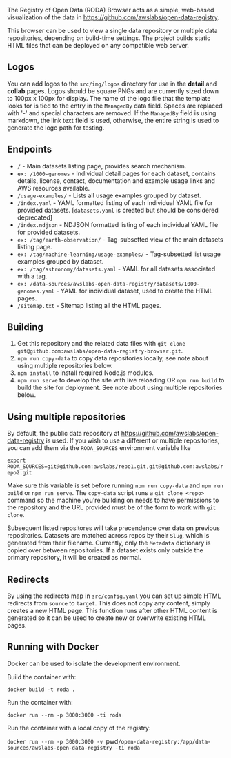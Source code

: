 The Registry of Open Data (RODA) Browser acts as a simple, web-based visualization of the data in https://github.com/awslabs/open-data-registry.

This browser can be used to view a single data repository or multiple data repositories, depending on build-time settings. The project builds static HTML files that can be deployed on any compatible web server.

## Logos
You can add logos to the `src/img/logos` directory for use in the **detail** and **collab** pages. Logos should be square PNGs and are currently sized down to 100px x 100px for display. The name of the logo file that the template looks for is tied to the entry in the `ManagedBy` data field. Spaces are replaced with '-' and special characters are removed. If the `ManagedBy` field is using markdown, the link text field is used, otherwise, the entire string is used to generate the logo path for testing.

## Endpoints
- `/` - Main datasets listing page, provides search mechanism.
- `ex: /1000-genomes` - Individual detail pages for each dataset, contains details, license, contact, documentation and example usage links and AWS resources available.
- `/usage-examples/` - Lists all usage examples grouped by dataset.
- `/index.yaml` - YAML formatted listing of each individual YAML file for provided datasets. [`datasets.yaml` is created but should be considered deprecated]
- `/index.ndjson` - NDJSON formatted listing of each individual YAML file for provided datasets.
- `ex: /tag/earth-observation/` - Tag-subsetted view of the main datasets listing page.
- `ex: /tag/machine-learning/usage-examples/` - Tag-subsetted list usage examples grouped by dataset.
- `ex: /tag/astronomy/datasets.yaml` - YAML for all datasets associated with a tag.
- `ex: /data-sources/awslabs-open-data-registry/datasets/1000-genomes.yaml` - YAML for individual dataset, used to create the HTML pages.
- `/sitemap.txt` - Sitemap listing all the HTML pages.

## Building
1. Get this repository and the related data files with `git clone git@github.com:awslabs/open-data-registry-browser.git`.
1. `npm run copy-data` to copy data repositories locally, see note about using multiple repositories below.
1. `npm install` to install required Node.js modules.
1. `npm run serve` to develop the site with live reloading OR `npm run build` to build the site for deployment. See note about using multiple repositories below.

## Using multiple repositories
By default, the public data repository at https://github.com/awslabs/open-data-registry is used. If you wish to use a different or multiple repositories, you can add them via the `RODA_SOURCES` environment variable like

`export RODA_SOURCES=git@github.com:awslabs/repo1.git,git@github.com:awslabs/repo2.git`

Make sure this variable is set before running `npm run copy-data` and `npm run build` or `npm run serve`. The `copy-data` script runs a `git clone <repo>` command so the machine you're building on needs to have permissions to the repository and the URL provided must be of the form to work with `git clone`.

Subsequent listed repositores will take precendence over data on previous repositories. Datasets are matched across repos by their `Slug`, which is generated from their filename. Currently, only the `Metadata` dictionary is copied over between repositories. If a dataset exists only outside the primary repository, it will be created as normal.

## Redirects
By using the redirects map in `src/config.yaml` you can set up simple HTML redirects from `source` to `target`. This does not copy any content, simply creates a new HTML page. This function runs after other HTML content is generated so it can be used to create new or overwrite existing HTML pages.

## Running with Docker

Docker can be used to isolate the development environment.

Build the container with:

`docker build -t roda .`

Run the container with:

`docker run --rm -p 3000:3000 -ti roda`

Run the container with a local copy of the registry:

`docker run --rm -p 3000:3000 -v `pwd`/open-data-registry:/app/data-sources/awslabs-open-data-registry -ti roda`
